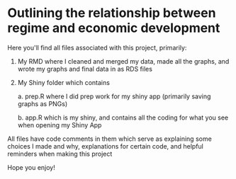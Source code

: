 # Outlining the relationship between regime and economic development
Here you'll find all files associated with this project, primarily:
1. My RMD where I cleaned and merged my data, made all the graphs, and wrote my graphs and final data in as RDS files
2. My Shiny folder which contains
  
    a. prep.R where I did prep work for my shiny app (primarily saving graphs as PNGs)
  
    b. app.R which is my shiny, and contains all the coding for what you see when opening my Shiny App
  
All files have code comments in them which serve as explaining some choices I made and why, explanations for certain code, and helpful reminders when making this project

Hope you enjoy!
